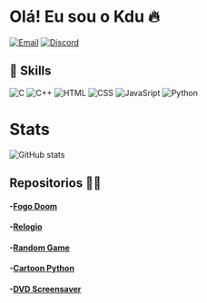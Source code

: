 # Olá! Eu sou o Kdu 🔥

[![Email](https://img.shields.io/badge/Gmail-D14836?style=for-the-badge&logo=gmail&logoColor=white)](http://Carloseduardosilva0750@gmail.com) [![Discord](https://img.shields.io/badge/Kdu_%231279-7289DA?style=for-the-badge&logo=discord&logoColor=white)](http://Discord.com)

## 🚀 Skills
![C](https://img.shields.io/badge/C-00599C?style=for-the-badge&logo=c&logoColor=white) ![C++](https://img.shields.io/badge/C%2B%2B-00599C?style=for-the-badge&logo=c%2B%2B&logoColor=white) ![HTML](https://img.shields.io/badge/HTML5-E34F26?style=for-the-badge&logo=html5&logoColor=white) ![CSS](https://img.shields.io/badge/CSS3-1572B6?style=for-the-badge&logo=css3&logoColor=white) ![JavaSript](https://img.shields.io/badge/JavaScript-F7DF1E?style=for-the-badge&logo=javascript&logoColor=black) ![Python](https://img.shields.io/badge/Python-3776AB?style=for-the-badge&logo=python&logoColor=white)

# Stats
![GitHub stats](https://github-readme-stats.vercel.app/api?username=Kadu-H&show_icons=true&theme=radical) 


## Repositorios 🧑‍🚀
#### -[Fogo Doom](https://github.com/Kadu-H/Fogo-Doom)<br/>
#### -[Relogio](https://github.com/Kadu-H/Relogio)<br/>
#### -[Random Game](https://github.com/Kadu-H/Random-Game)<br/>
#### -[Cartoon Python](https://github.com/Kadu-H/Cartoon-Python)<br/>
#### -[DVD Screensaver](https://github.com/Kadu-H/DVD-Screensaver)<br/>

